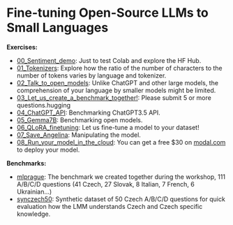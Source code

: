 # Fine-tuning Open-Source LLMs to Small Languages

**Exercises:**

* [00_Sentiment_demo](00_Sentiment_demo.ipynb): Just to test Colab and explore the HF Hub.
* [01_Tokenizers](01_Tokenizers.ipynb): Explore how the ratio of the number of characters to the number of tokens varies by language and tokenizer.
* [02_Talk_to_open_models](https://labs.perplexity.ai/): Unlike ChatGPT and other large models, the comprehension of your language by smaller models might be limited.
* [03_Let_us_create_a_benchmark_together!](https://forms.gle/UPRYQ3bEriRdMyw36): Please submit 5 or more questions.hugging
* [04_ChatGPT_API](04_ChatGPT_API.ipynb): Benchmarking ChatGPT3.5 API.
* [05_Gemma7B](05_Gemma7B.ipynb): Benchmarking open models.
* [06_QLoRA_finetuning](06_QLoRA_finetuning.ipynb): Let us fine-tune a model to your dataset!
* [07_Save_Angelina](07_Save_Angelina.ipynb): Manipulating the model.
* [08_Run_your_model_in_the_cloud](https://modal.com/docs/examples/vllm_inference): You can get a free $30 on [modal.com](https://modal.com/) to deploy your model.

**Benchmarks:**

* [mlprague](https://huggingface.co/datasets/simecek/mlprague): The benchmark we created together during the workshop, 111 A/B/C/D questions (41 Czech, 27 Slovak, 8 Italian, 7 French, 6 Ukrainian...)
* [synczech50](https://huggingface.co/datasets/simecek/synczech50): Synthetic dataset of 50 Czech A/B/C/D questions for quick evaluation how the LMM understands Czech and Czech specific knowledge.
